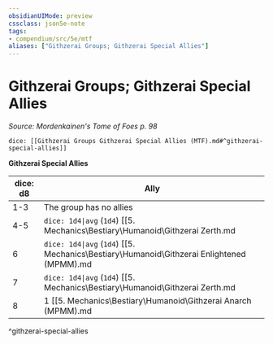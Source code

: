 ```yaml
---
obsidianUIMode: preview
cssclass: json5e-note
tags:
- compendium/src/5e/mtf
aliases: ["Githzerai Groups; Githzerai Special Allies"]
---
```

# Githzerai Groups; Githzerai Special Allies
*Source: Mordenkainen's Tome of Foes p. 98* 

`dice: [[Githzerai Groups Githzerai Special Allies (MTF).md#^githzerai-special-allies]]`

**Githzerai Special Allies**

| dice: d8 | Ally |
|----------|------|
| 1-3 | The group has no allies |
| 4-5 | `dice: 1d4\|avg` (`1d4`) [[5. Mechanics\Bestiary\Humanoid\Githzerai Zerth.md|Zerths]] |
| 6 | `dice: 1d4\|avg` (`1d4`) [[5. Mechanics\Bestiary\Humanoid\Githzerai Enlightened (MPMM).md|githzerai enlightened]] |
| 7 | `dice: 1d4\|avg` (`1d4`) [[5. Mechanics\Bestiary\Humanoid\Githzerai Zerth.md|githzerai zerths]], `dice: 1d4\|avg` (`1d4`) [[5. Mechanics\Bestiary\Humanoid\Githzerai Enlightened (MPMM).md|githzerai enlightened]] |
| 8 | 1 [[5. Mechanics\Bestiary\Humanoid\Githzerai Anarch (MPMM).md|githzerai anarch]], `dice: 1d4\|avg` (`1d4`) [[5. Mechanics\Bestiary\Humanoid\Githzerai Enlightened (MPMM).md|githzerai enlightened]] |
^githzerai-special-allies